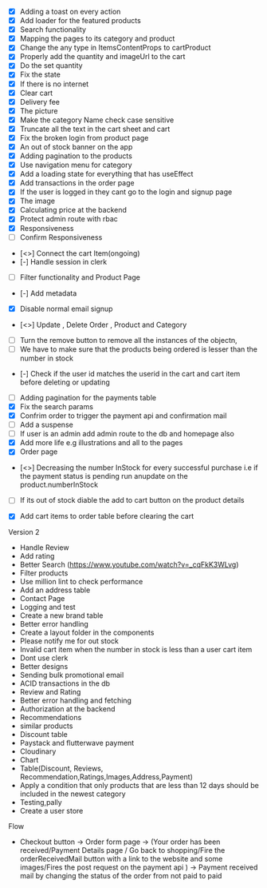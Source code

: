 - [x] Adding a toast on every action
- [X] Add loader for the featured products
- [x] Search functionality
- [x] Mapping the pages to its category and product
- [x] Change the any type in ItemsContentProps to cartProduct
- [x] Properly add the quantity and imageUrl to the cart
- [x] Do the set quantity  
- [x] Fix the state
- [x] If there is no internet
- [x] Clear cart
- [x] Delivery fee
- [x] The picture
- [x] Make the category Name check case sensitive
- [x] Truncate all the text in the cart sheet and cart
- [x] Fix the broken login from product page
- [x] An out of stock banner on the app
- [x] Adding pagination to the products
- [x] Use navigation menu for category
- [x] Add a loading state for everything that has useEffect
- [x] Add transactions in the order page
- [x] If the user is logged in they cant go to the login and signup page
- [x] The image
- [x] Calculating price at the backend
- [x] Protect admin route with rbac
- [x] Responsiveness
- [ ] Confirm Responsiveness
- [<>] Connect the cart Item(ongoing)
- [-] Handle session in clerk
- [ ] Filter functionality and Product Page
- [-] Add metadata
- [x] Disable normal email signup
- [<>] Update , Delete Order , Product and Category
- [ ] Turn the remove button to remove all the instances of the objectn, 
- [ ] We have to make sure that the products being ordered is lesser than the number in stock
- [-] Check if the user id matches the userid in the cart and cart item before deleting or  updating
- [ ] Adding pagination for the payments table
- [x] Fix the search params
- [x] Confrim order to trigger the payment api and confirmation mail
- [ ] Add a suspense
- [ ] If user is an admin add admin route to the db and homepage also
- [x] Add more life e.g illustrations and all to the pages
- [x] Order page
- [<>] Decreasing the number InStock for every successful purchase i.e if the payment status is pending run anupdate on the product.numberInStock
- [ ] If its out of stock diable the add to cart button on the product details 
- [x] Add cart items to order table before clearing the cart


Version 2
- Handle Review
- Add rating
- Better Search (https://www.youtube.com/watch?v=_cqFkK3WLvg)
- Filter products
- Use million lint to check performance
- Add an address table
- Contact Page
- Logging and test
- Create a new brand table
- Better error handling
- Create a layout folder in the components
- Please notify me for out stock 
- Invalid cart item when the number in stock is less than a user cart item
- Dont use clerk
- Better designs
- Sending bulk promotional email
- ACID transactions in the db
- Review and Rating
- Better error handling and fetching
- Authorization at the backend
- Recommendations
- similar products
- Discount table
- Paystack and flutterwave payment
- Cloudinary
- Chart
- Table(Discount, Reviews, Recommendation,Ratings,Images,Address,Payment)
- Apply a condition that only products that are less than 12 days should be included in the newest category
- Testing,pally
- Create a user store

Flow
- Checkout button -> Order form page -> (Your order has been received/Payment Details page / Go back to shopping/Fire the orderReceivedMail button with a link to the website and some images/Fires the post request on the payment api ) -> Payment received mail by changing the status of the order from not paid to paid